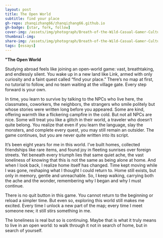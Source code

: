 ```yaml
---
layout: post
title: The Open World
subtitle: find your place
gh-repo: zhanqizhang66/zhanqizhang66.github.io
gh-badge: [star, fork, follow]
cover-img: /assets/img/photograph/Breath-of-the-Wild-Casual-Gamer-Culture.webp
thumbnail-img:
share-img: /assets/img/photograph/Breath-of-the-Wild-Casual-Gamer-Culture.webp
tags: [essays]
---
```

**"The Open World**

Studying abroad feels like joining an open-world game: vast, breathtaking, and endlessly silent. You wake up in a new land like Link, armed with only curiosity and a faint quest called “find your place.” There’s no map at first, no tutorial to follow, and no team waiting at the village gate. Every step forward is your own.

In time, you learn to survive by talking to the NPCs who live here, the classmates, coworkers, the neighbors, the strangers who smile politely but whose stories were written long before you appeared. Some are kind, offering warmth like a flickering campfire in the cold. But not all NPCs are nice. Some will treat you like a glitch in their world, a traveler who doesn’t quite belong. You realize that even if you learn the language, slay the monsters, and complete every quest, you may still remain an outsider. The game continues, but you are never quite written into its script.

It’s been eight years for me in this world. I’ve built homes, collected friendships like rare items, and found joy in fleeting sunrises over foreign streets. Yet beneath every triumph lies that same quiet ache, the vast loneliness of knowing that this is not the same as being alone at home. And when I look back, I realize home itself has changed. Time kept moving while I was gone, reshaping what I thought I could return to. Home still exists, but only in memory, gentle and unreachable. So, I keep walking, carrying both the ache and the wonder, remembering why I began and why I must continue.

There is no quit button in this game. You cannot return to the beginning or reload a simpler time. But even so, exploring this world still makes me excited. Every time I unlock a new part of the map; every time I meet someone new; it still stirs something in me. 

The loneliness is real but so is continuing. Maybe that is what it truly means to live in an open world: to walk through it not in search of home, but in search of yourself.

